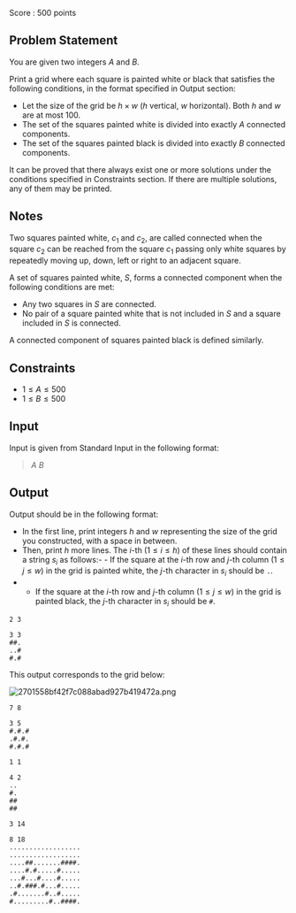 Score : $500$ points

## Problem Statement

You are given two integers $A$ and $B$.

Print a grid where each square is painted white or black that satisfies the following conditions, in the format specified in Output section:

- Let the size of the grid be $h \times w$ ($h$ vertical, $w$ horizontal). Both $h$ and $w$ are at most $100$.
- The set of the squares painted white is divided into exactly $A$ connected components.
- The set of the squares painted black is divided into exactly $B$ connected components.

It can be proved that there always exist one or more solutions under the conditions specified in Constraints section.
If there are multiple solutions, any of them may be printed.

## Notes

Two squares painted white, $c_1$ and $c_2$, are called connected when the square $c_2$ can be reached from the square $c_1$ passing only white squares by repeatedly moving up, down, left or right to an adjacent square.

A set of squares painted white, $S$, forms a connected component when the following conditions are met:

- Any two squares in $S$ are connected.
- No pair of a square painted white that is not included in $S$ and a square included in $S$ is connected.

A connected component of squares painted black is defined similarly.

## Constraints

- $1 \leq A \leq 500$
- $1 \leq B \leq 500$

## Input

Input is given from Standard Input in the following format:

> $A$ $B$

## Output

Output should be in the following format:

- In the first line, print integers $h$ and $w$ representing the size of the grid you constructed, with a space in between.
- Then, print $h$ more lines. The $i$-th ($1 \leq i \leq h$) of these lines should contain a string $s_i$ as follows:-   - If the square at the $i$-th row and $j$-th column ($1 \leq j \leq w$) in the grid is painted white, the $j$-th character in $s_i$ should be `.`.
-   - If the square at the $i$-th row and $j$-th column ($1 \leq j \leq w$) in the grid is painted black, the $j$-th character in $s_i$ should be `#`.

```input1
2 3
```

```output1
3 3
##.
..#
#.#
```

This output corresponds to the grid below:

![2701558bf42f7c088abad927b419472a.png](https://img.atcoder.jp/arc093/2701558bf42f7c088abad927b419472a.png)

```input2
7 8
```

```output2
3 5
#.#.#
.#.#.
#.#.#
```

```input3
1 1
```

```output3
4 2
..
#.
##
##
```

```input4
3 14
```

```output4
8 18
..................
..................
....##.......####.
....#.#.....#.....
...#...#....#.....
..#.###.#...#.....
.#.......#..#.....
#.........#..####.
```